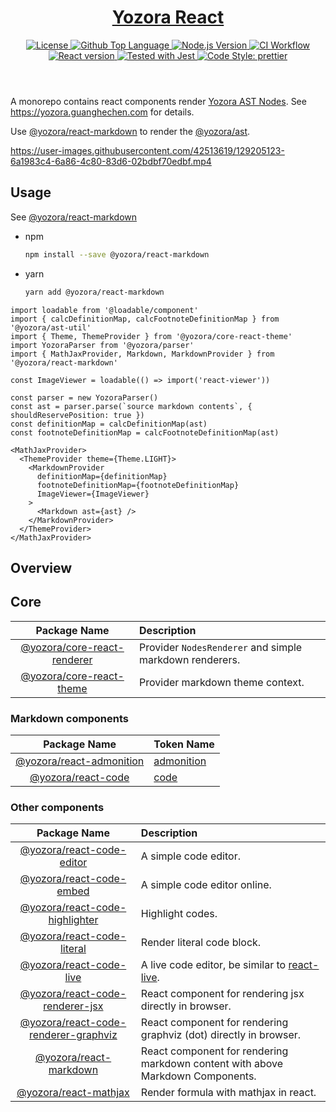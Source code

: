 <header>
  <h1 align="center">
    <a href="https://github.com/yozorajs/yozora-react#readme">Yozora React</a>
  </h1>
  <div align="center">
    <a href="#license">
      <img
        alt="License"
        src="https://img.shields.io/github/license/guanghechen/yozora-react"
      />
    </a>
    <a href="https://github.com/yozorajs/yozora-react/search?l=typescript">
      <img
        alt="Github Top Language"
        src="https://img.shields.io/github/languages/top/guanghechen/yozora-react"
      />
    </a>
    <a href="https://github.com/nodejs/node">
      <img
        alt="Node.js Version"
        src="https://img.shields.io/node/v/@yozora/react-blockquote"
      />
    </a>
    <a href="https://github.com/yozorajs/yozora-react/actions/workflows/ci.yml">
      <img
        alt="CI Workflow"
        src="https://github.com/yozorajs/yozora-react/actions/workflows/ci.yml/badge.svg"
      />
    </a>
    <a href="https://github.com/facebook/react">
      <img
        alt="React version"
        src="https://img.shields.io/npm/dependency-version/@yozora/react-blockquote/peer/react"
      />
    </a>
    <a href="https://github.com/facebook/jest">
      <img
        alt="Tested with Jest"
        src="https://img.shields.io/badge/tested_with-jest-9c465e.svg"
      />
    </a>
    <a href="https://github.com/prettier/prettier">
      <img
        alt="Code Style: prettier"
        src="https://img.shields.io/badge/code_style-prettier-ff69b4.svg?style=flat-square"
      />
    </a>
  </div>
</header>

A monorepo contains react components render [Yozora AST Nodes][yozora/admonition]. See https://yozora.guanghechen.com for details.

Use [@yozora/react-markdown][] to render the [@yozora/ast][yozora/ast].

https://user-images.githubusercontent.com/42513619/129205123-6a1983c4-6a86-4c80-83d6-02bdbf70edbf.mp4

## Usage

See [@yozora/react-markdown][]

* npm

  ```bash
  npm install --save @yozora/react-markdown
  ```

* yarn

  ```bash
  yarn add @yozora/react-markdown
  ```

```tsx
import loadable from '@loadable/component'
import { calcDefinitionMap, calcFootnoteDefinitionMap } from '@yozora/ast-util'
import { Theme, ThemeProvider } from '@yozora/core-react-theme'
import YozoraParser from '@yozora/parser'
import { MathJaxProvider, Markdown, MarkdownProvider } from '@yozora/react-markdown'

const ImageViewer = loadable(() => import('react-viewer'))

const parser = new YozoraParser()
const ast = parser.parse(`source markdown contents`, { shouldReservePosition: true })
const definitionMap = calcDefinitionMap(ast)
const footnoteDefinitionMap = calcFootnoteDefinitionMap(ast)

<MathJaxProvider>
  <ThemeProvider theme={Theme.LIGHT}>
    <MarkdownProvider
      definitionMap={definitionMap}
      footnoteDefinitionMap={footnoteDefinitionMap}
      ImageViewer={ImageViewer}
    >
      <Markdown ast={ast} />
    </MarkdownProvider>
  </ThemeProvider>
</MathJaxProvider>
```

## Overview

## Core

Package Name                            | Description
:--------------------------------------:|:--------------------------------------
[@yozora/core-react-renderer][]         | Provider `NodesRenderer` and simple markdown renderers.
[@yozora/core-react-theme][]            | Provider markdown theme context.

### Markdown components

Package Name                            | Token Name
:--------------------------------------:|:--------------------------------------
[@yozora/react-admonition][]            | [admonition][yozora/admonition]
[@yozora/react-code][]                  | [code][yozora/code]


### Other components

Package Name                              | Description
:----------------------------------------:|:----------------------------------
[@yozora/react-code-editor][]             | A simple code editor.
[@yozora/react-code-embed][]              | A simple code editor online.
[@yozora/react-code-highlighter][]        | Highlight codes.
[@yozora/react-code-literal][]            | Render literal code block.
[@yozora/react-code-live][]               | A live code editor, be similar to [react-live][].
[@yozora/react-code-renderer-jsx][]       | React component for rendering jsx directly in browser.
[@yozora/react-code-renderer-graphviz][]  | React component for rendering graphviz (dot) directly in browser.
[@yozora/react-markdown][]                | React component for rendering markdown content with above Markdown Components.
[@yozora/react-mathjax][]                 | Render formula with mathjax in react.


[react-live]: https://github.com/FormidableLabs/react-live

<!-- yozora component links -->
[@yozora/core-react-renderer]: https://github.com/yozorajs/yozora-react/tree/release-2.x.x/packages/core-react-renderer#readme
[@yozora/core-react-theme]: https://github.com/yozorajs/yozora-react/tree/release-2.x.x/packages/core-react-theme#readme
[@yozora/react-admonition]: https://github.com/yozorajs/yozora-react/tree/release-2.x.x/packages/react-admonition#readme
[@yozora/react-code]: https://github.com/yozorajs/yozora-react/tree/release-2.x.x/packages/react-code#readme
[@yozora/react-code-editor]: https://github.com/yozorajs/yozora-react/tree/release-2.x.x/packages/react-code-editor#readme
[@yozora/react-code-embed]: https://github.com/yozorajs/yozora-react/tree/release-2.x.x/packages/react-code-embed#readme
[@yozora/react-code-highlighter]: https://github.com/yozorajs/yozora-react/tree/release-2.x.x/packages/react-code-highlighter#readme
[@yozora/react-code-literal]: https://github.com/yozorajs/yozora-react/tree/release-2.x.x/packages/react-code-literal#readme
[@yozora/react-code-live]: https://github.com/yozorajs/yozora-react/tree/release-2.x.x/packages/react-code-live#readme
[@yozora/react-code-renderer-jsx]: https://github.com/yozorajs/yozora-react/tree/release-2.x.x/packages/react-code-renderer-jsx#readme
[@yozora/react-code-renderer-graphviz]: https://github.com/yozorajs/yozora-react/tree/release-2.x.x/packages/react-code-renderer-graphviz#readme
[@yozora/react-markdown]: https://github.com/yozorajs/yozora-react/tree/release-2.x.x/packages/react-markdown#readme
[@yozora/react-mathjax]: https://github.com/yozorajs/yozora-react/tree/release-2.x.x/packages/react-mathjax#readme

[yozora/ast]: https://www.npmjs.com/package/@yozora/ast
[yozora/admonition]: https://www.npmjs.com/package/@yozora/ast#admonition
[yozora/blockquote]: https://www.npmjs.com/package/@yozora/ast#blockquote
[yozora/break]: https://www.npmjs.com/package/@yozora/ast#break
[yozora/code]: https://www.npmjs.com/package/@yozora/ast#code
[yozora/delete]: https://www.npmjs.com/package/@yozora/ast#delete
[yozora/emphasis]: https://www.npmjs.com/package/@yozora/ast#emphasis
[yozora/footnote-definition]: https://www.npmjs.com/package/@yozora/ast#footnotedefinition
[yozora/footnote-reference]: https://www.npmjs.com/package/@yozora/ast#footnotereference
[yozora/heading]: https://www.npmjs.com/package/@yozora/ast#heading
[yozora/html]: https://www.npmjs.com/package/@yozora/ast#html
[yozora/image]: https://www.npmjs.com/package/@yozora/ast#image
[yozora/image-reference]: https://www.npmjs.com/package/@yozora/ast#imagereference
[yozora/inline-code]: https://www.npmjs.com/package/@yozora/ast#inlinecode
[yozora/inline-math]: https://www.npmjs.com/package/@yozora/ast#inlinemath
[yozora/link]: https://www.npmjs.com/package/@yozora/ast#link
[yozora/link-reference]: https://www.npmjs.com/package/@yozora/ast#linkreference
[yozora/definition]: https://www.npmjs.com/package/@yozora/ast#definition
[yozora/list]: https://www.npmjs.com/package/@yozora/ast#list
[yozora/list-item]: https://www.npmjs.com/package/@yozora/ast#listitem
[yozora/math]: https://www.npmjs.com/package/@yozora/ast#math
[yozora/paragraph]: https://www.npmjs.com/package/@yozora/ast#paragraph
[yozora/setext-heading]: https://www.npmjs.com/package/@yozora/ast#setextheading
[yozora/table]: https://www.npmjs.com/package/@yozora/ast#table
[yozora/table-cell]: https://www.npmjs.com/package/@yozora/ast#tablecell
[yozora/table-row]: https://www.npmjs.com/package/@yozora/ast#tablerow
[yozora/text]: https://www.npmjs.com/package/@yozora/ast#text
[yozora/thematic-break]: https://www.npmjs.com/package/@yozora/ast#thematicbreak
